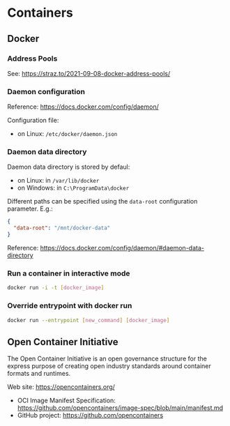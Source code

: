 # Containers

## Docker

### Address Pools

See: https://straz.to/2021-09-08-docker-address-pools/

### Daemon configuration

Reference: https://docs.docker.com/config/daemon/

Configuration file:

- on Linux: `/etc/docker/daemon.json`

### Daemon data directory

Daemon data directory is stored by defaul:

- on Linux: in `/var/lib/docker`
- on Windows: in `C:\ProgramData\docker`

Different paths can be specified using the `data-root` configuration parameter. E.g.:

```json
{
  "data-root": "/mnt/docker-data"
}
```

Reference: https://docs.docker.com/config/daemon/#daemon-data-directory

### Run a container in interactive mode

```sh
docker run -i -t [docker_image]
```

### Override entrypoint with docker run

```sh
docker run --entrypoint [new_command] [docker_image]
```

## Open Container Initiative

The Open Container Initiative is an open governance structure for the express purpose of
creating open industry standards around container formats and runtimes.

Web site: https://opencontainers.org/

- OCI Image Manifest Specification: https://github.com/opencontainers/image-spec/blob/main/manifest.md
- GitHub project: https://github.com/opencontainers
